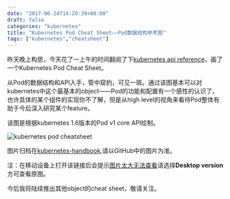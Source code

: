 ```yaml
---
date: "2017-06-24T14:20:39+08:00"
draft: false
categories: "kubernetes"
title: "Kubernetes Pod Cheat Sheet——Pod数据结构参考图"
tags: ["kubernetes","cheatsheet"]
---
```


昨天晚上构思，今天花了一上午的时间翻阅了下[kubernetes api reference](https://kubernetes.io/docs/api-reference/v1.6)，画了一个Kubernetes Pod Cheat Sheet。

从Pod的数据结构和API入手，管中窥豹，可见一斑。通过该图基本可以对kubernetes中这个最基本的object——Pod的功能和配置有一个感性的认识了，也许具体的某个组件的实现你不了解，但是从high level的视角来看待Pod整体有助于今后深入研究某个feature。

该图是根据kubernetes 1.6版本的Pod v1 core API绘制。

![kubernetes pod cheatsheet](https://res.cloudinary.com/jimmysong/image/upload/images/kubernetes-pod-cheatsheet-v1-20170624-01.png)

图片归档在[kubernetes-handbook](https://github.com/rootsongjc/kubernetes-handbook/blob/master/images/kubernetes-pod-cheatsheet.png),请以GitHub中的图片为准。

注：在移动设备上打开该链接后会提示<u>图片太大无法查看</u>请选择**Desktop version**方可查看原图。

今后我将陆续推出其他object的cheat sheet，敬请关注。
